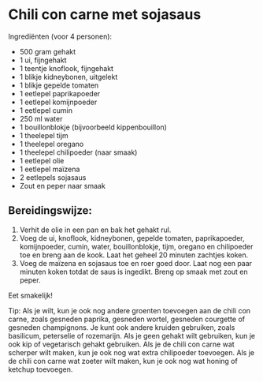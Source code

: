 # Chili con carne met sojasaus

Ingrediënten (voor 4 personen):

- 500 gram gehakt
- 1 ui, fijngehakt
- 1 teentje knoflook, fijngehakt
- 1 blikje kidneybonen, uitgelekt
- 1 blikje gepelde tomaten
- 1 eetlepel paprikapoeder
- 1 eetlepel komijnpoeder
- 1 eetlepel cumin
- 250 ml water
- 1 bouillonblokje (bijvoorbeeld kippenbouillon)
- 1 theelepel tijm
- 1 theelepel oregano
- 1 theelepel chilipoeder (naar smaak)
- 1 eetlepel olie
- 1 eetlepel maïzena
- 2 eetlepels sojasaus
- Zout en peper naar smaak

## Bereidingswijze:

1. Verhit de olie in een pan en bak het gehakt rul.
2. Voeg de ui, knoflook, kidneybonen, gepelde tomaten, paprikapoeder, komijnpoeder, cumin, water, bouillonblokje, tijm, oregano en chilipoeder toe en breng aan de kook. Laat het geheel 20 minuten zachtjes koken.
3. Voeg de maïzena en sojasaus toe en roer goed door. Laat nog een paar minuten koken totdat de saus is ingedikt. Breng op smaak met zout en peper.

Eet smakelijk!

Tip: Als je wilt, kun je ook nog andere groenten toevoegen aan de chili con carne, zoals gesneden paprika, gesneden wortel, gesneden courgette of gesneden champignons. Je kunt ook andere kruiden gebruiken, zoals basilicum, peterselie of rozemarijn. Als je geen gehakt wilt gebruiken, kun je ook kip of vegetarisch gehakt gebruiken. Als je de chili con carne wat scherper wilt maken, kun je ook nog wat extra chilipoeder toevoegen. Als je de chili con carne wat zoeter wilt maken, kun je ook nog wat honing of ketchup toevoegen.
